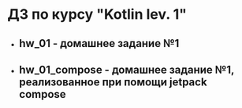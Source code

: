 # ДЗ по курсу "Kotlin lev. 1" #

- ## hw_01 - домашнее задание №1 ##

- ## hw_01_compose - домашнее задание №1, реализованное при помощи jetpack compose ##
